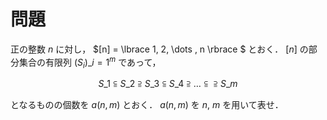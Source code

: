 # 問題

正の整数 $n$ に対し， $[n] = \lbrace 1, 2, \dots , n \rbrace $ とおく． $[n]$ の部分集合の有限列 $(S_i)\_{i=1}^m$ であって，

$$
S\_1\subseteqq S\_2 \supseteqq S\_3\subseteqq S\_4\supseteqq \dots \subseteqq\supseteqq S\_{m}
$$

となるものの個数を $a(n,m)$ とおく． $a(n,m)$ を $n$, $m$ を用いて表せ．

